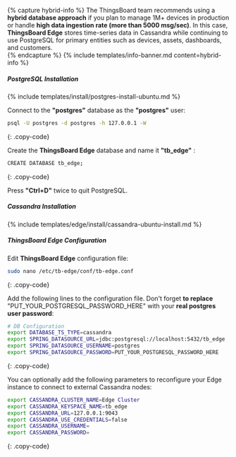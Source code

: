 {% capture hybrid-info %}
The ThingsBoard team recommends using a **hybrid database approach** if you plan to manage 1M+ devices in production or handle **high data ingestion rate (more than 5000 msg/sec)**.
In this case, **ThingsBoard Edge** stores time-series data in Cassandra while continuing to use PostgreSQL for primary entities such as devices, assets, dashboards, and customers.  
{% endcapture %}
{% include templates/info-banner.md content=hybrid-info %}

##### PostgreSQL Installation

{% include templates/install/postgres-install-ubuntu.md %}

Connect to the **"postgres"** database as the **"postgres"** user:

```bash
psql -U postgres -d postgres -h 127.0.0.1 -W
```
{: .copy-code}

Create the **ThingsBoard Edge** database and name it **"tb_edge"** :
```bash
CREATE DATABASE tb_edge;
```
{: .copy-code}

Press **"Ctrl+D"** twice to quit PostgreSQL.

##### Cassandra Installation

{% include templates/edge/install/cassandra-ubuntu-install.md %}

##### ThingsBoard Edge Configuration

Edit **ThingsBoard Edge** configuration file:

```bash 
sudo nano /etc/tb-edge/conf/tb-edge.conf
``` 
{: .copy-code}

Add the following lines to the configuration file. Don't forget **to replace** "PUT_YOUR_POSTGRESQL_PASSWORD_HERE" with your **real postgres user password**:

```bash
# DB Configuration 
export DATABASE_TS_TYPE=cassandra
export SPRING_DATASOURCE_URL=jdbc:postgresql://localhost:5432/tb_edge
export SPRING_DATASOURCE_USERNAME=postgres
export SPRING_DATASOURCE_PASSWORD=PUT_YOUR_POSTGRESQL_PASSWORD_HERE
``` 
{: .copy-code}

You can optionally add the following parameters to reconfigure your Edge instance to connect to external Cassandra nodes:

```bash
export CASSANDRA_CLUSTER_NAME=Edge Cluster
export CASSANDRA_KEYSPACE_NAME=tb_edge
export CASSANDRA_URL=127.0.0.1:9043
export CASSANDRA_USE_CREDENTIALS=false
export CASSANDRA_USERNAME=
export CASSANDRA_PASSWORD=
```
{: .copy-code}